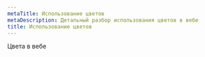 ```yaml
---
metaTitle: Использование цветов
metaDescription: Детальный разбор использования цветов в вебе
title: Использование цветов
---
```


Цвета в вебе
